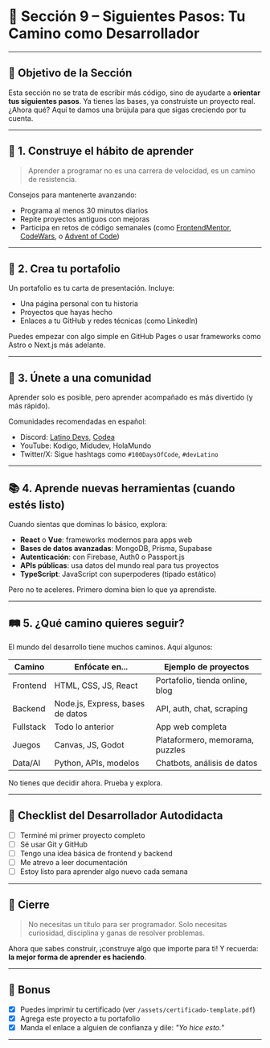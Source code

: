 # 🧭 Sección 9 – Siguientes Pasos: Tu Camino como Desarrollador

---

## 🎯 Objetivo de la Sección

Esta sección no se trata de escribir más código, sino de ayudarte a **orientar tus siguientes pasos**. Ya tienes las bases, ya construiste un proyecto real. ¿Ahora qué? Aquí te damos una brújula para que sigas creciendo por tu cuenta.

---

## 🌱 1. Construye el hábito de aprender

> Aprender a programar no es una carrera de velocidad, es un camino de resistencia.

Consejos para mantenerte avanzando:

* Programa al menos 30 minutos diarios
* Repite proyectos antiguos con mejoras
* Participa en retos de código semanales (como [FrontendMentor](https://frontendmentor.io), [CodeWars](https://codewars.com), o [Advent of Code](https://adventofcode.com))

---

## 🧰 2. Crea tu portafolio

Un portafolio es tu carta de presentación. Incluye:

* Una página personal con tu historia
* Proyectos que hayas hecho
* Enlaces a tu GitHub y redes técnicas (como LinkedIn)

Puedes empezar con algo simple en GitHub Pages o usar frameworks como Astro o Next.js más adelante.

---

## 🤝 3. Únete a una comunidad

Aprender solo es posible, pero aprender acompañado es más divertido (y más rápido).

Comunidades recomendadas en español:

* Discord: [Latino Devs](https://discord.gg/latinodevs), [Codea](https://codea.io)
* YouTube: Kodigo, Midudev, HolaMundo
* Twitter/X: Sigue hashtags como `#100DaysOfCode`, `#devLatino`

---

## 📚 4. Aprende nuevas herramientas (cuando estés listo)

Cuando sientas que dominas lo básico, explora:

* **React** o **Vue**: frameworks modernos para apps web
* **Bases de datos avanzadas**: MongoDB, Prisma, Supabase
* **Autenticación**: con Firebase, Auth0 o Passport.js
* **APIs públicas**: usa datos del mundo real para tus proyectos
* **TypeScript**: JavaScript con superpoderes (tipado estático)

Pero no te aceleres. Primero domina bien lo que ya aprendiste.

---

## 🛤️ 5. ¿Qué camino quieres seguir?

El mundo del desarrollo tiene muchos caminos. Aquí algunos:

| Camino    | Enfócate en...                   | Ejemplo de proyectos            |
| --------- | -------------------------------- | ------------------------------- |
| Frontend  | HTML, CSS, JS, React             | Portafolio, tienda online, blog |
| Backend   | Node.js, Express, bases de datos | API, auth, chat, scraping       |
| Fullstack | Todo lo anterior                 | App web completa                |
| Juegos    | Canvas, JS, Godot                | Plataformero, memorama, puzzles |
| Data/AI   | Python, APIs, modelos            | Chatbots, análisis de datos     |

No tienes que decidir ahora. Prueba y explora.

---

## 🧾 Checklist del Desarrollador Autodidacta

* [ ] Terminé mi primer proyecto completo
* [ ] Sé usar Git y GitHub
* [ ] Tengo una idea básica de frontend y backend
* [ ] Me atrevo a leer documentación
* [ ] Estoy listo para aprender algo nuevo cada semana

---

## 💬 Cierre

> No necesitas un título para ser programador. Solo necesitas curiosidad, disciplina y ganas de resolver problemas.

Ahora que sabes construir, ¡construye algo que importe para ti! Y recuerda: **la mejor forma de aprender es haciendo**.

---

## 🎁 Bonus

* [x] Puedes imprimir tu certificado (ver `/assets/certificado-template.pdf`)
* [x] Agrega este proyecto a tu portafolio
* [x] Manda el enlace a alguien de confianza y dile: *"Yo hice esto."*

---
